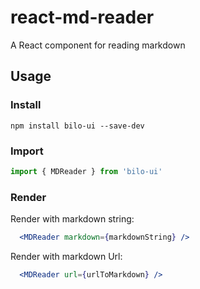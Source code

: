 # react-md-reader

A React component for reading markdown

## Usage

### Install

```
npm install bilo-ui --save-dev
```

### Import
```jsx
import { MDReader } from 'bilo-ui'
```

### Render
Render with markdown string:
```jsx
  <MDReader markdown={markdownString} />
```
Render with markdown Url:
```jsx
  <MDReader url={urlToMarkdown} />
```

